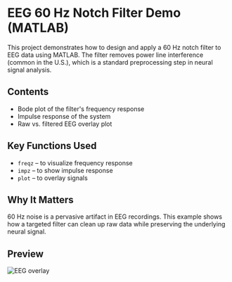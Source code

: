 
# EEG 60 Hz Notch Filter Demo (MATLAB)

This project demonstrates how to design and apply a 60 Hz notch filter to EEG data using MATLAB. The filter removes power line interference (common in the U.S.), which is a standard preprocessing step in neural signal analysis.

## Contents
- Bode plot of the filter's frequency response
- Impulse response of the system
- Raw vs. filtered EEG overlay plot

## Key Functions Used
- `freqz` – to visualize frequency response
- `impz` – to show impulse response
- `plot` – to overlay signals

## Why It Matters
60 Hz noise is a pervasive artifact in EEG recordings. This example shows how a targeted filter can clean up raw data while preserving the underlying neural signal.

## Preview

![EEG overlay](https://raw.githubusercontent.com/your-username/eeg-60hz-notch-filter/plots-branch/plots/EEG_Overlay.png)

